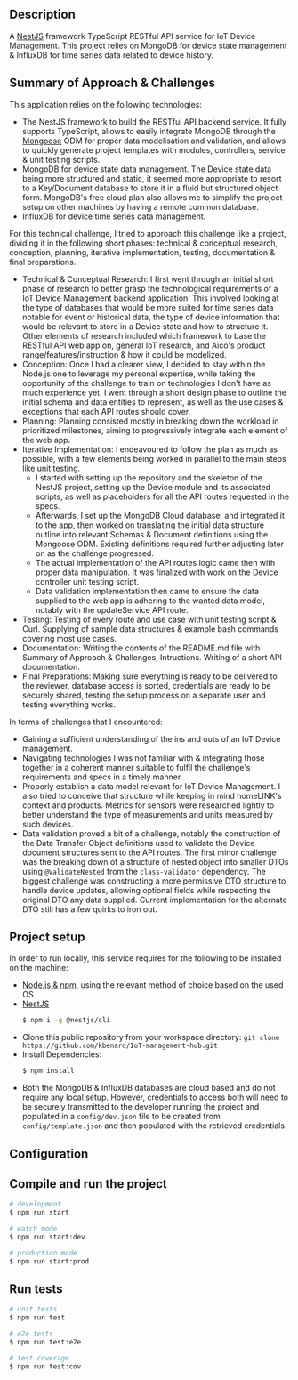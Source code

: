 ## Description

A [NestJS](https://github.com/nestjs/nest) framework TypeScript RESTful API service for IoT Device Management. This project relies on MongoDB for device state management & InfluxDB for time series data related to device history.

## Summary of Approach & Challenges

This application relies on the following technologies:
- The NestJS framework to build the RESTful API backend service. It fully supports TypeScript, allows to easily integrate MongoDB through the [Mongoose](https://mongoosejs.com/) ODM for proper data modelisation and validation, and allows to quickly generate project templates with modules, controllers, service & unit testing scripts.
- MongoDB for device state data management. The Device state data being more structured and static, it seemed more appropriate to resort to a Key/Document database to store it in a fluid but structured object form. MongoDB's free cloud plan also allows me to simplify the project setup on other machines by having a remote common database.
- InfluxDB for device time series data management.

For this technical challenge, I tried to approach this challenge like a project, dividing it in the following short phases: technical & conceptual research, conception, planning, iterative implementation, testing, documentation & final preparations.
- Technical & Conceptual Research: I first went through an initial short phase of research to better grasp the technological requirements of a IoT Device Management backend application. This involved looking at the type of databases that would be more suited for time series data notable for event or historical data, the type of device information that would be relevant to store in a Device state and how to structure it. Other elements of research included which framework to base the RESTful API web app on, general IoT research, and Aico's product range/features/instruction & how it could be modelized.
- Conception: Once I had a clearer view, I decided to stay within the Node.js one to leverage my personal expertise, while taking the opportunity of the challenge to train on technologies I don't have as much experience yet. I went through a short design phase to outline the initial schema and data entities to represent, as well as the use cases & exceptions that each API routes should cover.
- Planning: Planning consisted mostly in breaking down the workload in prioritized milestones, aiming to progressively integrate each element of the web app. 
- Iterative Implementation: I endeavoured to follow the plan as much as possible, with a few elements being worked in parallel to the main steps like unit testing. 
  - I started with setting up the repository and the skeleton of the NestJS project, setting up the Device module and its associated scripts, as well as placeholders for all the API routes requested in the specs.
  - Afterwards, I set up the MongoDB Cloud database, and integrated it to the app, then worked on translating the initial data structure outline into relevant Schemas & Document definitions using the Mongoose ODM. Existing definitions required further adjusting later on as the challenge progressed.
  - The actual implementation of the API routes logic came then with proper data manipulation. It was finalized with work on the Device controller unit testing script.
  - Data validation implementation then came to ensure the data supplied to the web app is adhering to the wanted data model, notably with the updateService API route.
- Testing: Testing of every route and use case with unit testing script & Curl. Supplying of sample data structures & example bash commands covering most use cases.
- Documentation: Writing the contents of the README.md file with Summary of Approach & Challenges, Intructions. Writing of a short API documentation.
- Final Preparations: Making sure everything is ready to be delivered to the reviewer, database access is sorted, credentials are ready to be securely shared, testing the setup process on a separate user and testing everything works.

In terms of challenges that I encountered:
- Gaining a sufficient understanding of the ins and outs of an IoT Device management.
- Navigating technologies I was not familiar with & integrating those together in a coherent manner suitable to fulfil the challenge's requirements and specs in a timely manner.
- Properly establish a data model relevant for IoT Device Management. I also tried to conceive that structure while keeping in mind homeLINK's context and products. Metrics for sensors were researched lightly to better understand the type of measurements and units measured by such devices.
- Data validation proved a bit of a challenge, notably the construction of the Data Transfer Object definitions used to validate the Device document structures sent to the API routes. The first minor challenge was the breaking down of a structure of nested object into smaller DTOs using `@ValidateNested` from the `class-validator` dependency. The biggest challenge was constructing a more permissive DTO structure to handle device updates, allowing optional fields while respecting the original DTO any data supplied. Current implementation for the alternate DTO still has a few quirks to iron out.

## Project setup

In order to run locally, this service requires for the following to be installed on the machine:
  - [Node.js & npm](https://docs.npmjs.com/downloading-and-installing-node-js-and-npm), using the relevant method of choice based on the used OS
  - [NestJS](https://docs.nestjs.com/first-steps) 
      ```bash
      $ npm i -g @nestjs/cli
      ```
  - Clone this public repository from your workspace directory: `git clone https://github.com/kbenard/IoT-management-hub.git`
  - Install Dependencies: 
    ```bash
    $ npm install
    ```
  - Both the MongoDB & InfluxDB databases are cloud based and do not require any local setup. However, credentials to access both will need to be securely transmitted to the developer running the project and populated in a `config/dev.json` file to be created from `config/template.json` and then populated with the retrieved credentials.


## Configuration

## Compile and run the project

```bash
# development
$ npm run start

# watch mode
$ npm run start:dev

# production mode
$ npm run start:prod
```

## Run tests

```bash
# unit tests
$ npm run test

# e2e tests
$ npm run test:e2e

# test coverage
$ npm run test:cov
```
